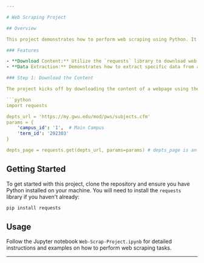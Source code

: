 ```yaml
---

# Web Scraping Project

## Overview

This project demonstrates how to perform web scraping using Python. It includes a step-by-step guide that covers the basics of retrieving web page content using the `requests` library and parsing the HTML to extract information.

### Features

- **Download Content:** Utilize the `requests` library to download web page content.
- **Data Extraction:** Demonstrates how to extract specific data from a webpage.

### Step 1: Download the Content

The project kicks off by downloading the content of a webpage using the `requests` library. This step is crucial for any web scraping project as it involves retrieving the HTML of the page you're interested in.

```python
import requests

depts_url = 'https://my.gwu.edu/mod/pws/subjects.cfm'
params = {
    'campus_id': '1',  # Main Campus
    'term_id': '202303'
}

depts_page = requests.get(depts_url, params=params) # depts_page is an HTTP response object
```

## Getting Started

To get started with this project, clone the repository and ensure you have Python installed on your machine. You will need to install the `requests` library if you haven't already:

```bash
pip install requests
```

## Usage

Follow the Jupyter notebook `Web-Scrap-Project.ipynb` for detailed instructions and examples on how to perform web scraping tasks.

---
```

